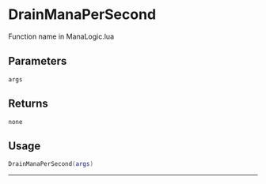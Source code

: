 # DrainManaPerSecond
Function name in ManaLogic.lua
## Parameters
`args`
## Returns
`none`
## Usage
```lua
DrainManaPerSecond(args)
```
---

